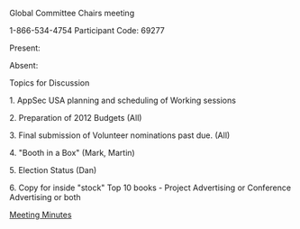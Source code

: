 Global Committee Chairs meeting

1-866-534-4754 Participant Code: 69277

Present:

Absent:

Topics for Discussion

1\. AppSec USA planning and scheduling of Working sessions

2\. Preparation of 2012 Budgets (All)

3\. Final submission of Volunteer nominations past due. (All)

4\. "Booth in a Box" (Mark, Martin)

5\. Election Status (Dan)

6\. Copy for inside "stock" Top 10 books - Project Advertising or
Conference Advertising or both

[Meeting
Minutes](https://docs.google.com/a/owasp.org/document/d/13Bh8ZrcnkHffTk_LSYo72oRYOro033vMPi1f5qWKtfI/edit?hl=en_US)